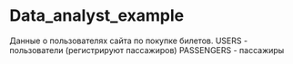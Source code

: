 # Data_analyst_example
Данные о пользователях сайта по покупке билетов. 
USERS - пользователи (регистрируют пассажиров)
PASSENGERS - пассажиры
